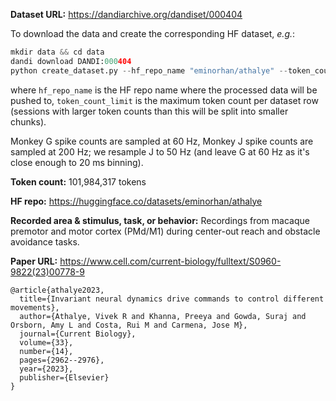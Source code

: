 **Dataset URL:** https://dandiarchive.org/dandiset/000404

To download the data and create the corresponding HF dataset, *e.g.*:
```python
mkdir data && cd data
dandi download DANDI:000404
python create_dataset.py --hf_repo_name "eminorhan/athalye" --token_count_limit 10_000_000
```
where `hf_repo_name` is the HF repo name where the processed data will be pushed to, `token_count_limit` is the maximum token count per dataset row (sessions with larger token counts than this will be split into smaller chunks).

Monkey G spike counts are sampled at 60 Hz, Monkey J spike counts are sampled at 200 Hz; we resample J to 50 Hz (and leave G at 60 Hz as it's close enough to 20 ms binning).

**Token count:** 101,984,317 tokens

**HF repo:** https://huggingface.co/datasets/eminorhan/athalye

**Recorded area & stimulus, task, or behavior:** Recordings from macaque premotor and motor cortex (PMd/M1) during center-out reach and obstacle avoidance tasks.

**Paper URL:** https://www.cell.com/current-biology/fulltext/S0960-9822(23)00778-9

```
@article{athalye2023,
  title={Invariant neural dynamics drive commands to control different movements},
  author={Athalye, Vivek R and Khanna, Preeya and Gowda, Suraj and Orsborn, Amy L and Costa, Rui M and Carmena, Jose M},
  journal={Current Biology},
  volume={33},
  number={14},
  pages={2962--2976},
  year={2023},
  publisher={Elsevier}
}
```